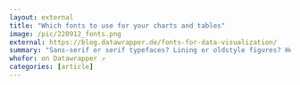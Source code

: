 ```yaml
---
layout: external
title: "Which fonts to use for your charts and tables"
image: /pic/220912_fonts.png
external: https://blog.datawrapper.de/fonts-for-data-visualization/
summary: "Sans-serif or serif typefaces? Lining or oldstyle figures? Here's which fonts and customizations work best for your charts & tables."
whofor: on Datawrapper ↗
categories: [article]
---
```

